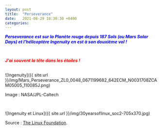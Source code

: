 ```yaml
---
layout: post
title:  "Perseverance"
date:   2021-08-29 18:30:30 +0400
categories: 
---
```

<span style="color: blue">***Perseverance est sur la Planète rouge depuis 187 Sols (ou Mars Solar Days) et l'hélicoptère Ingenuity en est à son douxième vol !***</span>

<br>

<span style="color: red">***J'ai souvent la tête dans les étoiles !***</span>

<br>
![Ingenuity]({{ site.url }}/img/Mars_Perseverance_ZL0_0048_0671199682_642ECM_N0031708ZCAM05005_110085J.png)

Image : NASA/JPL-Caltech

<br>

![Ingenuity et Linux]({{ site.url }}/img/30yearsoflinux_soc2-705x370.jpg)


Source : <a href="https://linuxfoundation.org/" target="_blank">The Linux Foundation</a>.
